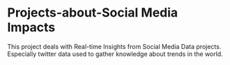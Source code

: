 # Projects-about-Social Media Impacts

This project deals with Real-time Insights from Social Media Data projects. 
Especially twitter data used to gather knowledge about trends in the world.
